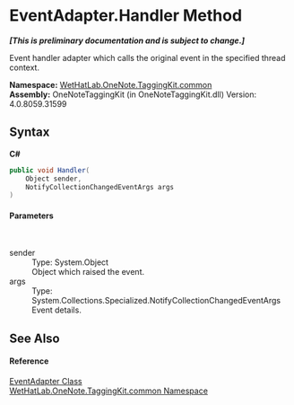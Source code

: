 # EventAdapter.Handler Method 
 _**\[This is preliminary documentation and is subject to change.\]**_

Event handler adapter which calls the original event in the specified thread context.

**Namespace:**&nbsp;<a href="bcdbab9c-63d1-48a4-6937-af53fb8d9a55">WetHatLab.OneNote.TaggingKit.common</a><br />**Assembly:**&nbsp;OneNoteTaggingKit (in OneNoteTaggingKit.dll) Version: 4.0.8059.31599

## Syntax

**C#**<br />
``` C#
public void Handler(
	Object sender,
	NotifyCollectionChangedEventArgs args
)
```


#### Parameters
&nbsp;<dl><dt>sender</dt><dd>Type: System.Object<br />Object which raised the event.</dd><dt>args</dt><dd>Type: System.Collections.Specialized.NotifyCollectionChangedEventArgs<br />Event details.</dd></dl>

## See Also


#### Reference
<a href="9290f7ea-7087-0221-2c13-92bdb96d67fa">EventAdapter Class</a><br /><a href="bcdbab9c-63d1-48a4-6937-af53fb8d9a55">WetHatLab.OneNote.TaggingKit.common Namespace</a><br />